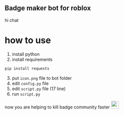 ## Badge maker bot for roblox

hi chat

# how to use

1. install python
2. install requirements
```python
pip install requests
```
3. put `icon.png` file to bot folder
4. edit `config.py` file
5. edit `script.py` file (17 line)
6. run `script.py`

now you are helping to kill badge community faster <img src="https://i.imgur.com/Av033Sn.png" width="25px" height="25px"></img>

